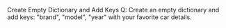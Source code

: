 Create Empty Dictionary and Add Keys
Q: Create an empty dictionary and add keys: "brand", "model", "year" with your favorite car details.


